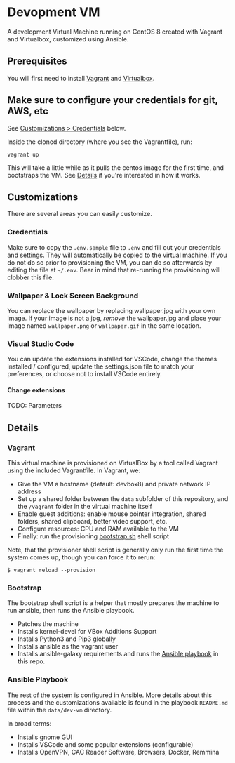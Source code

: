 # Devopment VM
A development Virtual Machine running on CentOS 8 created with Vagrant and Virtualbox, customized using Ansible.

## Prerequisites
You will first need to install [Vagrant](https://www.vagrantup.com/) and [Virtualbox](https://www.virtualbox.org/).

## Make sure to configure your credentials for git, AWS, etc
See [Customizations > Credentials](#credentials) below.

Inside the cloned directory (where you see the Vagrantfile), run:
```
vagrant up
```
This will take a little while as it pulls the centos image for the first time, and bootstraps the VM.  See [Details](#details) if you're interested in how it works.

## Customizations
There are several areas you can easily customize.

### Credentials
Make sure to copy the `.env.sample` file to `.env` and fill out your credentials and settings. They will automatically be copied to the virtual machine. If you do not do so prior to provisioning the VM, you can do so afterwards by editing the file at `~/.env`. Bear in mind that re-running the provisioning will clobber this file.

### Wallpaper & Lock Screen Background
You can replace the wallpaper by replacing wallpaper.jpg with your own image. If your image is not a jpg, _remove_ the wallpaper.jpg and place your image named `wallpaper.png` or `wallpaper.gif` in the same location.

### Visual Studio Code
You can update the extensions installed for VSCode, change the themes installed / configured, update the settings.json file to match your preferences, or choose not to install VSCode entirely.

#### Change extensions

TODO: Parameters

## Details
### Vagrant
This virtual machine is provisioned on VirtualBox by a tool called Vagrant using the included Vagrantfile.
In Vagrant, we:
  * Give the VM a hostname (default: devbox8) and private network IP address
  * Set up a shared folder between the `data` subfolder of this repository, and the `/vagrant` folder in the virtual machine itself
  * Enable guest additions: enable mouse pointer integration, shared folders, shared clipboard, better video support, etc.
  * Configure resources: CPU and RAM available to the VM
  * Finally: run the provisioning [bootstrap.sh](#bootstrap) shell script

Note, that the provisioner shell script is generally only run the first time the system comes up, though you can force it to rerun:
```
$ vagrant reload --provision
```

### Bootstrap
The bootstrap shell script is a helper that mostly prepares the machine to run ansible, then runs the Ansible playbook.
  
  * Patches the machine
  * Installs kernel-devel for VBox Additions Support
  * Installs Python3 and Pip3 globally
  * Installs ansible as the vagrant user
  * Installs ansible-galaxy requirements and runs the [Ansible playbook](#ansible-playbook) in this repo.

### Ansible Playbook
The rest of the system is configured in Ansible. More details about this process and the customizations available is found in the playbook `README.md` file within the `data/dev-vm` directory.

In broad terms:
  * Installs gnome GUI
  * Installs VSCode and some popular extensions (configurable)
  * Installs OpenVPN, CAC Reader Software, Browsers, Docker, Remmina
